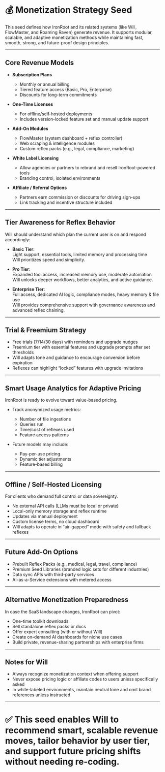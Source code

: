 # 💰 Monetization Strategy Seed

This seed defines how IronRoot and its related systems (like Will, FlowMaster, and Roaming Raven) generate revenue. It supports modular, scalable, and adaptive monetization methods while maintaining fast, smooth, strong, and future-proof design principles.

---

## Core Revenue Models

- **Subscription Plans**
  - Monthly or annual billing
  - Tiered feature access (Basic, Pro, Enterprise)
  - Discounts for long-term commitments

- **One-Time Licenses**
  - For offline/self-hosted deployments
  - Includes version-locked feature set and manual update support

- **Add-On Modules**
  - FlowMaster (system dashboard + reflex controller)
  - Web scraping & intelligence modules
  - Custom reflex packs (e.g., legal, compliance, marketing)

- **White Label Licensing**
  - Allow agencies or partners to rebrand and resell IronRoot-powered tools
  - Branding control, isolated environments

- **Affiliate / Referral Options**
  - Partners earn commission or discounts for driving sign-ups
  - Link tracking and incentive structure included

---

## Tier Awareness for Reflex Behavior

Will should understand which plan the current user is on and respond accordingly:

- **Basic Tier**:  
  Light support, essential tools, limited memory and processing time  
  Will prioritizes speed and simplicity.

- **Pro Tier**:  
  Expanded tool access, increased memory use, moderate automation  
  Will unlocks deeper workflows, better analytics, and active guidance.

- **Enterprise Tier**:  
  Full access, dedicated AI logic, compliance modes, heavy memory & file use  
  Will provides comprehensive support with governance awareness and advanced reflex chaining.

---

## Trial & Freemium Strategy

- Free trials (7/14/30 days) with reminders and upgrade nudges
- Freemium tier with essential features and upgrade prompts after set thresholds
- Will adapts tone and guidance to encourage conversion before expiration
- Reflexes can highlight “locked” features with upgrade invitations

---

## Smart Usage Analytics for Adaptive Pricing

IronRoot is ready to evolve toward value-based pricing.

- Track anonymized usage metrics:
  - Number of file ingestions
  - Queries run
  - Time/cost of reflexes used
  - Feature access patterns

- Future models may include:
  - Pay-per-use pricing
  - Dynamic tier adjustments
  - Feature-based billing

---

## Offline / Self-Hosted Licensing

For clients who demand full control or data sovereignty.

- No external API calls (LLMs must be local or private)
- Local-only memory storage and reflex runtime
- Updates via manual deployment
- Custom license terms, no cloud dashboard
- Will adapts to operate in “air-gapped” mode with safety and fallback reflexes

---

## Future Add-On Options

- Prebuilt Reflex Packs (e.g., medical, legal, travel, compliance)
- Premium Seed Libraries (branded logic sets for different industries)
- Data sync APIs with third-party services
- AI-as-a-Service extensions with metered access

---

## Alternative Monetization Preparedness

In case the SaaS landscape changes, IronRoot can pivot:

- One-time toolkit downloads
- Sell standalone reflex packs or docs
- Offer expert consulting (with or without Will)
- Create on-demand AI dashboards for niche use cases
- Build private, revenue-sharing partnerships with enterprise firms

---

## Notes for Will

- Always recognize monetization context when offering support
- Never expose pricing logic or affiliate codes to users unless specifically asked
- In white-labeled environments, maintain neutral tone and omit brand references unless instructed

---

# ✅ This seed enables Will to recommend smart, scalable revenue moves, tailor behavior by user tier, and support future pricing shifts without needing re-coding.
